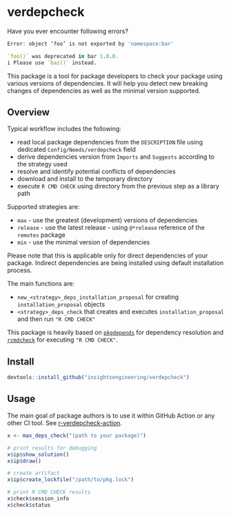 # verdepcheck

Have you ever encounter following errors?

```r
Error: object ‘foo’ is not exported by 'namespace:bar'
```

```r
`foo()` was deprecated in bar 1.0.0.
i Please use `baz()` instead.
```

This package is a tool for package developers to check your package using various versions of dependencies. It will help you detect new breaking changes of dependencies as well as the minimal version supported.

## Overview

Typical workflow includes the following:

- read local package dependencies from the `DESCRIPTION` file using dedicated `Config/Needs/verdepcheck` field
- derive dependencies version from `Imports` and `Suggests` according to the strategy used
- resolve and identify potential conflicts of dependencies
- download and install to the temporary directory
- execute `R CMD CHECK` using directory from the previous step as a library path

Supported strategies are:

- `max` - use the greatest (development) versions of dependencies
- `release` - use the latest release - using `@*release` reference of the `remotes` package
- `min` - use the minimal version of dependencies

Please note that this is applicable only for direct dependencies of your package. Indirect dependencies are being installed using default installation process.

The main functions are:

- `new_<strategy>_deps_installation_proposal` for creating `installation_proposal` objects
- `<strategy>_deps_check` that creates and executes `installation_proposal` and then run `"R CMD CHECK"`

This package is heavily based on [`pkgdepends`](https://r-lib.github.io/pkgdepends/) for dependency resolution and [`rcmdcheck`](https://r-lib.github.io/rcmdcheck/) for executing `"R CMD CHECK"`.

## Install

```r
devtools::install_github("insightsengineering/verdepcheck")
```

## Usage

The main goal of package authors is to use it within GitHub Action or any other CI tool. See [r-verdepcheck-action](https://github.com/insightsengineering/r-verdepcheck-action).

```r
x <- max_deps_check("(path to your package)")

# print results for debugging
x$ip$show_solution()
x$ip$draw()

# create artifact
x$ip$create_lockfile("/path/to/pkg.lock")

# print R CMD CHECK results
x$check$session_info
x$check$status
```

